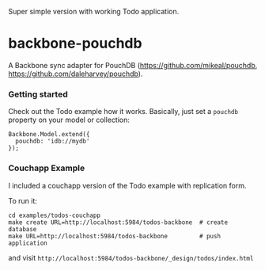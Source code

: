 Super simple version with working Todo application.

# backbone-pouchdb

A Backbone sync adapter for PouchDB (https://github.com/mikeal/pouchdb, https://github.com/daleharvey/pouchdb).


### Getting started

Check out the Todo example how it works.
Basically, just set a `pouchdb` property on your model or collection:

    Backbone.Model.extend({
      pouchdb: 'idb://mydb'
    });


### Couchapp Example

I included a couchapp version of the Todo example with replication form.

To run it:

    cd examples/todos-couchapp
    make create URL=http://localhost:5984/todos-backbone  # create database
    make URL=http://localhost:5984/todos-backbone         # push application

and visit `http://localhost:5984/todos-backbone/_design/todos/index.html`
